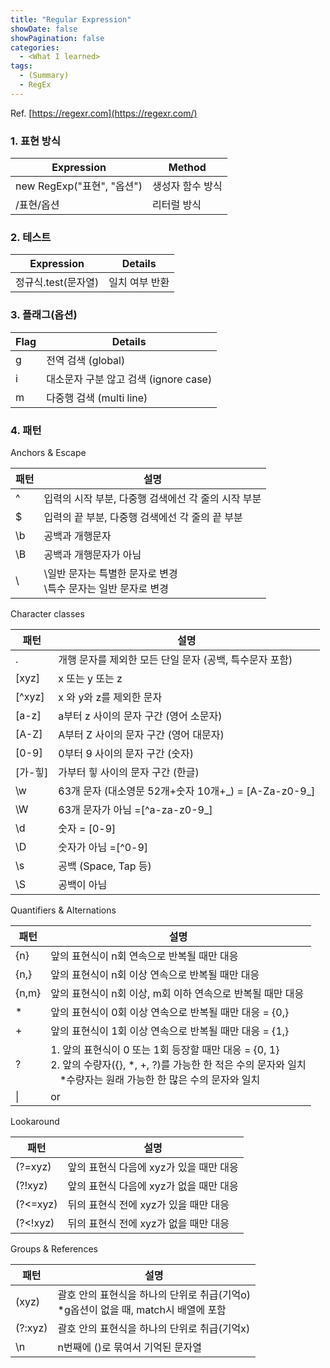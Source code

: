 ```yaml
---
title: "Regular Expression"
showDate: false
showPagination: false
categories:
  - <What I learned>
tags:
  - (Summary)
  - RegEx
---
```


Ref. [https://regexr.com](https://regexr.com/)

### 1. 표현 방식

| Expression                 | Method           |
| -------------------------- | ---------------- |
| new RegExp("표현", "옵션") | 생성자 함수 방식 |
| /표현/옵션                 | 리터럴 방식      |

### 2. 테스트

| Expression          | Details        |
| ------------------- | -------------- |
| 정규식.test(문자열) | 일치 여부 반환 |

### 3. 플래그(옵션)

| Flag | Details                               |
| ---- | ------------------------------------- |
| g    | 전역 검색 (global)                    |
| i    | 대소문자 구분 않고 검색 (ignore case) |
| m    | 다중행 검색 (multi line)              |

### 4. 패턴

Anchors & Escape

| 패턴 | 설명                                                              |
| ---- | ----------------------------------------------------------------- |
| ^    | 입력의 시작 부분, 다중행 검색에선 각 줄의 시작 부분               |
| $    | 입력의 끝 부분, 다중행 검색에선 각 줄의 끝 부분                   |
| \b   | 공백과 개행문자                                                   |
| \B   | 공백과 개행문자가 아님                                            |
| \    | \일반 문자는 특별한 문자로 변경<br/>\특수 문자는 일반 문자로 변경 |

Character classes

| 패턴    | 설명                                                    |
| ------- | ------------------------------------------------------- |
| .       | 개행 문자를 제외한 모든 단일 문자 (공백, 특수문자 포함) |
| [xyz]   | x 또는 y 또는 z                                         |
| [^xyz]  | x 와 y와 z를 제외한 문자                                |
| [a-z]   | a부터 z 사이의 문자 구간 (영어 소문자)                  |
| [A-Z]   | A부터 Z 사이의 문자 구간 (영어 대문자)                  |
| [0-9]   | 0부터 9 사이의 문자 구간 (숫자)                         |
| [가-힣] | 가부터 힣 사이의 문자 구간 (한글)                       |
| \w      | 63개 문자 (대소영문 52개+숫자 10개+\_) = [A-Za-z0-9_]   |
| \W      | 63개 문자가 아님 =[^a-za-z0-9_]                         |
| \d      | 숫자 = [0-9]                                            |
| \D      | 숫자가 아님 =[^0-9]                                     |
| \s      | 공백 (Space, Tap 등)                                    |
| \S      | 공백이 아님                                             |

Quantifiers & Alternations

| 패턴  | 설명                                                                                                                                                                           |
| ----- | ------------------------------------------------------------------------------------------------------------------------------------------------------------------------------ |
| {n}   | 앞의 표현식이 n회 연속으로 반복될 때만 대응                                                                                                                                    |
| {n,}  | 앞의 표현식이 n회 이상 연속으로 반복될 때만 대응                                                                                                                               |
| {n,m} | 앞의 표현식이 n회 이상, m회 이하 연속으로 반복될 때만 대응                                                                                                                     |
| \*    | 앞의 표현식이 0회 이상 연속으로 반복될 때만 대응 = {0,}                                                                                                                        |
| +     | 앞의 표현식이 1회 이상 연속으로 반복될 때만 대응 = {1,}                                                                                                                        |
| ?     | 1. 앞의 표현식이 0 또는 1회 등장할 때만 대응 = {0, 1}<br/>2. 앞의 수량자({}, \*, +, ?)를 가능한 한 적은 수의 문자와 일치<br/>ㅤ\*수량자는 원래 가능한 한 많은 수의 문자와 일치 |
| \|    | or                                                                                                                                                                             |

Lookaround

| 패턴     | 설명                                    |
| -------- | --------------------------------------- |
| (?=xyz)  | 앞의 표현식 다음에 xyz가 있을 때만 대응 |
| (?!xyz)  | 앞의 표현식 다음에 xyz가 없을 때만 대응 |
| (?<=xyz) | 뒤의 표현식 전에 xyz가 있을 때만 대응   |
| (?<!xyz) | 뒤의 표현식 전에 xyz가 없을 때만 대응   |

Groups & References

| 패턴    | 설명                                                                                   |
| ------- | -------------------------------------------------------------------------------------- |
| (xyz)   | 괄호 안의 표현식을 하나의 단위로 취급(기억o)<br>\*g옵션이 없을 때, match시 배열에 포함 |
| (?:xyz) | 괄호 안의 표현식을 하나의 단위로 취급(기억x)                                           |
| \\n     | n번째에 ()로 묶여서 기억된 문자열                                                      |
